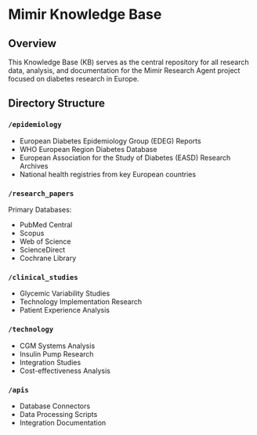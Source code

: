 # Mimir Knowledge Base

## Overview
This Knowledge Base (KB) serves as the central repository for all research data, analysis, and documentation for the Mimir Research Agent project focused on diabetes research in Europe.

## Directory Structure

### `/epidemiology`
- European Diabetes Epidemiology Group (EDEG) Reports
- WHO European Region Diabetes Database
- European Association for the Study of Diabetes (EASD) Research Archives
- National health registries from key European countries

### `/research_papers`
Primary Databases:
- PubMed Central
- Scopus
- Web of Science
- ScienceDirect
- Cochrane Library

### `/clinical_studies`
- Glycemic Variability Studies
- Technology Implementation Research
- Patient Experience Analysis

### `/technology`
- CGM Systems Analysis
- Insulin Pump Research
- Integration Studies
- Cost-effectiveness Analysis

### `/apis`
- Database Connectors
- Data Processing Scripts
- Integration Documentation